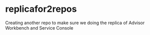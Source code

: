 # replicafor2repos
Creating another repo to make sure we doing the replica of Advisor Workbench and Service Console
